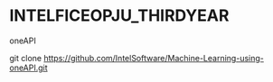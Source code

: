 # INTELFICEOPJU_THIRDYEAR

oneAPI

git clone https://github.com/IntelSoftware/Machine-Learning-using-oneAPI.git
